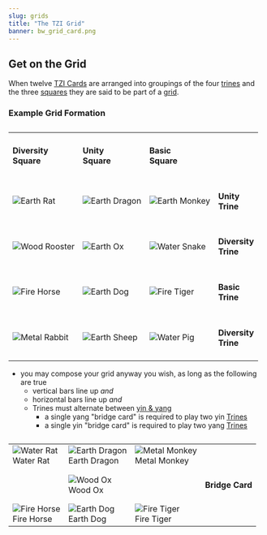 ```yaml
---
slug: grids
title: "The TZI Grid"
banner: bw_grid_card.png
---
```

## Get on the Grid

When twelve [TZI Cards](/) are arranged into groupings of the four [trines](trines) and the three [squares](squares) they are said to be part of a [grid](grid).

### Example Grid Formation

<table id="example-grid" style="width:100%">
    <caption></caption>
    <tr>
        <td><h4>Diversity<br />Square</h4>
            <div class="tiny"></div>
        </td>
        <td><h4>Unity<br />Square</h4>
            <div class="tiny"></div>
        </td>
        <td><h4>Basic<br />Square</h4>
            <div class="tiny"></div>
        </td>
    </tr>
    <tr>
        <td>
            <img class="ui bottom aligned small image" alt="Earth Rat" src="images/25_earth_rat_card.png"/>
        </td>
        <td>
            <img class="ui bottom aligned small image" alt="Earth Dragon" src="images/05_earth_dragon_card.png"/>
        </td>
        <td>
            <img class="ui bottom aligned small image" alt="Earth Monkey" src="images/45_earth_monkey_card.png"/>
        </td>
        <td><h4>Unity<br />Trine</h4></td>
    </tr>
    <tr>
        <td>
            <img class="ui bottom aligned small image" alt="Wood Rooster" src="images/22_wood_rooster_card.png"/>
        </td>
        <td>
            <img class="ui bottom aligned small image" alt="Earth Ox" src="images/26_earth_ox_card.png"/>
        </td>
        <td>
            <img class="ui bottom aligned small image" alt="Water Snake" src="images/30_water_snake_card.png"/>
        </td>
        <td><h4>Diversity<br />Trine</h4></td>
    </tr>
    <tr>
        <td>
            <img class="ui bottom aligned small image" alt="Fire Horse" src="images/43_fire_horse_card.png"/>
        </td>
        <td>
            <img class="ui bottom aligned small image" alt="Earth Dog" src="images/35_earth_dog_card.png"/>
        </td>
        <td>
            <img class="ui bottom aligned small image" alt="Fire Tiger" src="images/03_fire_tiger_card.png"/>
        </td>  
        <td><h4>Basic<br />Trine</h4></td>  
    </tr>
    <tr>
        <td>
            <img class="ui bottom aligned small image" alt="Metal Rabbit" src="images/28_metal_rabbit_card.png"/>
        </td>
        <td>
            <img class="ui bottom aligned small image" alt="Earth Sheep" src="images/56_earth_sheep_card.png"/>
        </td>
        <td>
            <img class="ui bottom aligned small image" alt="Water Pig" src="images/60_water_pig_card.png"/>
        </td>
        <td><h4>Diversity<br />Trine</h4></td>
    </tr>
</table>

* you may compose your grid anyway you wish, as long as the following are true
    * vertical bars line up *and* 
    * horizontal bars line up *and*
    * Trines must alternate between [yin & yang](polarity "Polarity")
        * a single yang "bridge card" is required to play two yin <a href="#trines">Trines</a>
        * a single yin "bridge card" is required to play two yang <a href="#trines">Trines</a>

<table id="bridge_card" style="width:100%">
    <caption></caption>
    <tr>
        <td>
            <img class="ui bottom aligned small image" alt="Water Rat" src="images/49_water_rat_card.png"/>
            <div class="tiny">Water Rat</div>
        </td>
        <td>
            <img class="ui bottom aligned small image" alt="Earth Dragon" src="images/05_earth_dragon_card.png"/>
            <div class="tiny">Earth Dragon</div>
        </td>
        <td>
            <img class="ui bottom aligned small image" alt="Metal Monkey" src="images/57_metal_monkey_card.png"/>
            <div class="tiny">Metal Monkey</div>
        </td>
    </tr>
    <tr>
        <td>
        </td>
        <td>
            <img class="ui bottom aligned small image" alt="Wood Ox" src="images/02_wood_ox_card.png"/>
            <div class="tiny">Wood Ox</div>
        </td>
        <td>
        </td>
        <td><h4>Bridge Card</h4></td>
    </tr>
    <tr>
        <td>
            <img class="ui bottom aligned small image" alt="Fire Horse" src="images/43_fire_horse_card.png"/>
            <div class="tiny">Fire Horse</div>
        </td>
        <td>
            <img class="ui bottom aligned small image" alt="Earth Dog" src="images/35_earth_dog_card.png"/>
            <div class="tiny">Earth Dog</div>
        </td>
        <td>
            <img class="ui bottom aligned small image" alt="Fire Tiger" src="images/03_fire_tiger_card.png"/>
            <div class="tiny">Fire Tiger</div>
        </td>  
        <td></td>  
    </tr>
</table>
